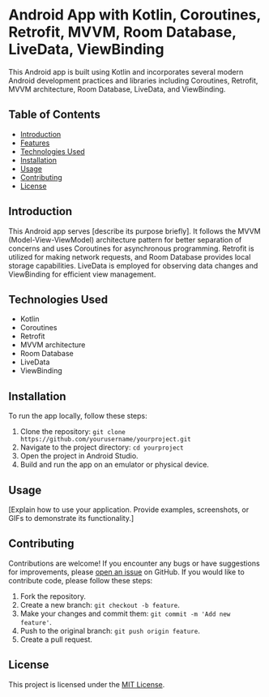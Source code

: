 # Android App with Kotlin, Coroutines, Retrofit, MVVM, Room Database, LiveData, ViewBinding

This Android app is built using Kotlin and incorporates several modern Android development practices and libraries including Coroutines, Retrofit, MVVM architecture, Room Database, LiveData, and ViewBinding.

## Table of Contents

- [Introduction](#introduction)
- [Features](#features)
- [Technologies Used](#technologies-used)
- [Installation](#installation)
- [Usage](#usage)
- [Contributing](#contributing)
- [License](#license)

## Introduction

This Android app serves [describe its purpose briefly]. It follows the MVVM (Model-View-ViewModel) architecture pattern for better separation of concerns and uses Coroutines for asynchronous programming. Retrofit is utilized for making network requests, and Room Database provides local storage capabilities. LiveData is employed for observing data changes and ViewBinding for efficient view management.

## Technologies Used

- Kotlin
- Coroutines
- Retrofit
- MVVM architecture
- Room Database
- LiveData
- ViewBinding

## Installation

To run the app locally, follow these steps:

1. Clone the repository: `git clone https://github.com/yourusername/yourproject.git`
2. Navigate to the project directory: `cd yourproject`
3. Open the project in Android Studio.
4. Build and run the app on an emulator or physical device.

## Usage

[Explain how to use your application. Provide examples, screenshots, or GIFs to demonstrate its functionality.]

## Contributing

Contributions are welcome! If you encounter any bugs or have suggestions for improvements, please [open an issue](https://github.com/yourusername/yourproject/issues) on GitHub. If you would like to contribute code, please follow these steps:

1. Fork the repository.
2. Create a new branch: `git checkout -b feature`.
3. Make your changes and commit them: `git commit -m 'Add new feature'`.
4. Push to the original branch: `git push origin feature`.
5. Create a pull request.

## License

This project is licensed under the [MIT License](LICENSE).
